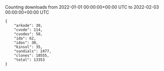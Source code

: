 
Counting downloads from 2022-01-01 00:00:00+00:00 UTC to 2022-02-03 00:00:00+00:00 UTC

```
{
    "arkode": 30,
    "cvode": 114,
    "cvodes": 50,
    "ida": 62,
    "idas": 30,
    "kinsol": 35,
    "sundials": 2477,
    "clones": 10555,
    "total": 13353
}
```
